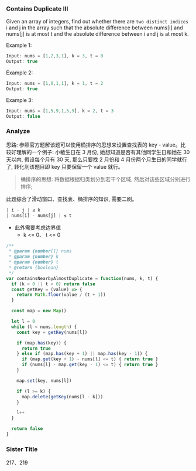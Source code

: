 <!--
abbrlink: mownr7td
-->

### Contains Duplicate III

Given an array of integers, find out whether there are `two distinct indices` i and j in the array such that the absolute difference between nums[i] and nums[j] is at most t and the absolute difference between i and j is at most k.

Example 1:

```js
Input: nums = [1,2,3,1], k = 3, t = 0
Output: true
```

Example 2:

```js
Input: nums = [1,0,1,1], k = 1, t = 2
Output: true
```

Example 3:

```js
Input: nums = [1,5,9,1,5,9], k = 2, t = 3
Output: false
```

### Analyze

思路: 参照官方题解该题可以使用桶排序的思想来设置查找表的 key - value。比较好理解的一个例子: 小敏生日在 3 月份, 她想知道是否有其他同学生日和她在 30 天以内, 假设每个月有 30 天, 那么只要找 2 月份和 4 月份两个月生日的同学就行了, 转化到该题目即 key 只要保留一个 value 就行。

> 桶排序的思想: 将数据根据归类划分到若干个区域, 然后对该些区域分别进行排序;

此题综合了滑动窗口、查找表、桶排序的知识, 需要二刷。

```js
| i - j | ≤ k
| nums[i] - nums[j] | ≤ t
```

* 此外需要考虑边界值
  * k <= 0、 t <= 0

```js
/**
 * @param {number[]} nums
 * @param {number} k
 * @param {number} t
 * @return {boolean}
 */
var containsNearbyAlmostDuplicate = function(nums, k, t) {
  if (k < 0 || t < 0) return false
  const getKey = (value) => {
    return Math.floor(value / (t + 1))
  }

  const map = new Map()

  let l = 0
  while (l < nums.length) {
    const key = getKey(nums[l])

    if (map.has(key)) {
      return true
    } else if (map.has(key + 1) || map.has(key - 1)) {
      if (map.get(key + 1) - nums[l] <= t) { return true }
      if (nums[l] - map.get(key - 1) <= t) { return true }
    }

    map.set(key, nums[l])

    if (l >= k) {
      map.delete(getKey(nums[l - k]))
    }

    l++
  }

  return false
}
```

### Sister Title

217、219